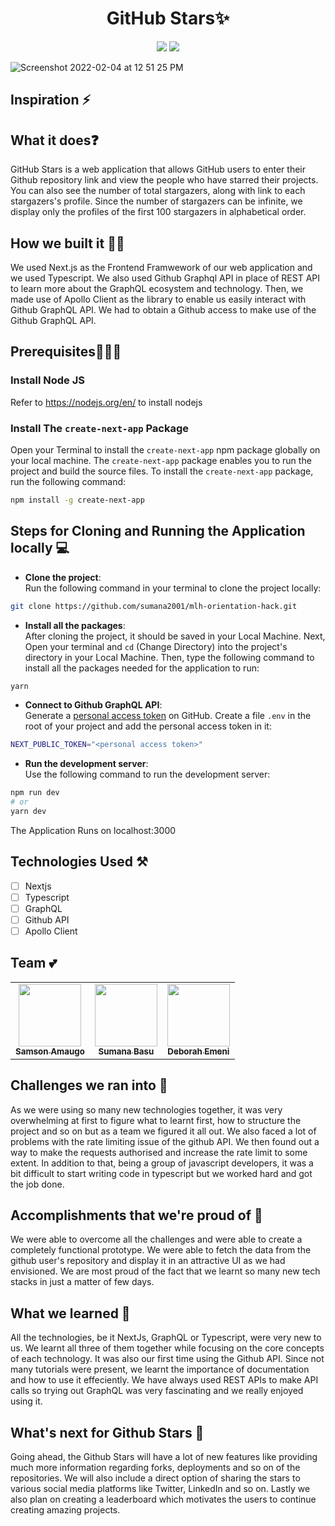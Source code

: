 <h1 align='center'> GitHub Stars✨</h1>
<p align='center'>
<img src='http://ForTheBadge.com/images/badges/built-by-developers.svg'>&nbsp;<img src='http://ForTheBadge.com/images/badges/built-with-love.svg'>
</p>

![Screenshot 2022-02-04 at 12 51 25 PM](https://user-images.githubusercontent.com/63084088/152488382-137ef28b-ae41-4586-9f07-8d3a9bd8b09b.png)

## Inspiration ⚡

## What it does❓
GitHub Stars is a web application that allows GitHub users to enter their Github repository link and view the people who have starred their projects. You can also see the number of total stargazers, along with link to each stargazers's profile. Since the number of stargazers can be infinite, we display only the profiles of the first 100 stargazers in alphabetical order.

## How we built it 👷‍♀️
We used Next.js as the Frontend Framwework of our web application and we used Typescript. We also used Github Graphql API in place of REST API to learn more about the GraphQL ecosystem and technology. Then, we made use of Apollo Client as the library to enable us easily interact with Github GraphQL API. We had to obtain a Github access to make use of the Github GraphQL API. 

## Prerequisites🧑🏻‍💻

### Install Node JS
Refer to https://nodejs.org/en/ to install nodejs

### Install The `create-next-app` Package
Open your Terminal to install the `create-next-app` npm package globally on your local machine. The `create-next-app` package enables you to run the project and build the source files. To install the `create-next-app` package, run the following command:

```bash
npm install -g create-next-app
```
## Steps for Cloning and Running the Application locally 💻

- **Clone the project**: <br>
Run the following command in your terminal to clone the project locally:
```bash
git clone https://github.com/sumana2001/mlh-orientation-hack.git
```
- **Install all the packages**: <br>
After cloning the project, it should be saved in your Local Machine. Next, Open your terminal and `cd` (Change Directory) into the project's directory in your Local Machine. Then, type the following command to install all the packages needed for the application to run:

```bash
yarn
```

- **Connect to Github GraphQL API**: <br>
Generate a <a href="https://docs.github.com/en/authentication/keeping-your-account-and-data-secure/creating-a-personal-access-token">personal access token</a> on GitHub. Create a file `.env` in the root of your project and add the personal access token in it:
```bash
NEXT_PUBLIC_TOKEN="<personal access token>"
```

- **Run the development server**: <br>
Use the following command to run the development server:
```bash
npm run dev
# or
yarn dev
```
The Application Runs on localhost:3000

## Technologies Used ⚒️
- [ ] Nextjs 
- [ ] Typescript
- [ ] GraphQL
- [ ] Github API
- [ ] Apollo Client 

## Team 💕
<table>
  <tr>
    <td align="center"><a href="https://github.com/sammychinedu2ky"><img src="https://avatars.githubusercontent.com/u/36219292?v=4?s=100" width="100px;" alt=""/><br /><sub><b>Samson Amaugo</b></sub></a><br /></td>
    <td align="center"><a href="https://github.com/sumana2001"><img src="https://avatars.githubusercontent.com/u/63084088?v=4?s=100" width="100px;" alt=""/><br /><sub><b>Sumana Basu</b></sub></a><br /></td>
    <td align="center"><a href="https://github.com/debemenitammy"><img src="https://avatars.githubusercontent.com/u/43294761?v=4?s=100" width="100px;" alt=""/><br /><sub><b>Deborah Emeni</b></sub></a><br /></td>
</table>

## Challenges we ran into 🥺  
As we were using so many new technologies together, it was very overwhelming at first to figure what to learnt first, how to structure the project and so on but as a team we figured it all out. We also faced a lot of problems with the rate limiting issue of the github API. We then found out a way to make the requests authorised and increase the rate limit to some extent. In addition to that, being a group of javascript developers, it was a bit difficult to start writing code in typescript but we worked hard and got the job done.

## Accomplishments that we're proud of 🥳
We were able to overcome all the challenges and were able to create a completely functional prototype. We were able to fetch the data from the github user's repository and display it in an attractive UI as we had envisioned. We are most proud of the fact that we learnt so many new tech stacks in just a matter of few days. 

## What we learned 🧐
All the technologies, be it NextJs, GraphQL or Typescript, were very new to us. We learnt all three of them together while focusing on the core concepts of each technology. It was also our first time using the Github API. Since not many tutorials were present, we learnt the importance of documentation and how to use it effeciently. We have always used REST APIs to make API calls so trying out GraphQL was very fascinating and we really enjoyed using it.

## What's next for Github Stars 💫
Going ahead, the Github Stars will have a lot of new features like providing much more information regarding forks, deployments and so on of the repositories. We will also include a direct option of sharing the stars to various social media platforms like Twitter, LinkedIn and so on. Lastly we also plan on creating a leaderboard which motivates the users to continue creating amazing projects.
